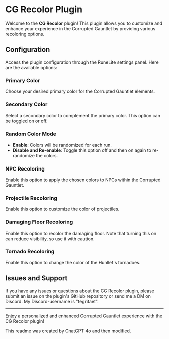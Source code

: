 # CG Recolor Plugin

Welcome to the **CG Recolor** plugin! This plugin allows you to customize and enhance your experience in the Corrupted Gauntlet by providing various recoloring options.

## Configuration

Access the plugin configuration through the RuneLite settings panel. Here are the available options:

### Primary Color

Choose your desired primary color for the Corrupted Gauntlet elements.

### Secondary Color

Select a secondary color to complement the primary color. This option can be toggled on or off.

### Random Color Mode

- **Enable**: Colors will be randomized for each run.
- **Disable and Re-enable**: Toggle this option off and then on again to re-randomize the colors.

### NPC Recoloring

Enable this option to apply the chosen colors to NPCs within the Corrupted Gauntlet.

### Projectile Recoloring

Enable this option to customize the color of projectiles.

### Damaging Floor Recoloring

Enable this option to recolor the damaging floor. Note that turning this on can reduce visibility, so use it with caution.

### Tornado Recoloring

Enable this option to change the color of the Hunllef's tornadoes.

## Issues and Support

If you have any issues or questions about the CG Recolor plugin, please submit an issue on the plugin's GitHub repository or send me a DM on Discord. My Discord-username is "tegritaet".

---

Enjoy a personalized and enhanced Corrupted Gauntlet experience with the CG Recolor plugin!

This readme was created by ChatGPT 4o and then modified.

